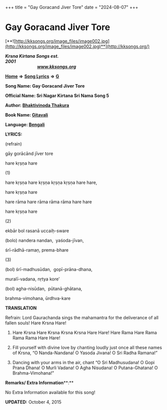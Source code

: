 +++
title = "Gay Goracand Jiver Tore"
date = "2024-08-07"
+++

# Gay Goracand Jiver Tore
[**![http://kksongs.org/image_files/image002.jpg](http://kksongs.org/image_files/image002.jpg)**](http://kksongs.org/)

**_Krsna Kirtana Songs est. 2001_**                                                                                                                                                 **_www.kksongs.org_**

**[Home](http://kksongs.org/)** **⇒** **[Song Lyrics](http://kksongs.org/lyrics.html)** **⇒** **[G](http://kksongs.org/songs/song_g.html)**

**Song Name: Gay Goracand Jiver Tore**

**Official Name: Sri Nagar Kirtana Sri Nama Song 5**

**Author: [Bhaktivinoda Thakura](http://kksongs.org/authors/list/bhaktivinoda.html)**

**Book Name: [Gitavali](http://kksongs.org/authors/gitavali.html)**

**Language: [Bengali](http://kksongs.org/language/list/bengali.html)**

**LYRICS:**

(refrain)

gāy gorācānd jīver tore

hare kṛṣṇa hare

(1)

hare kṛṣṇa hare kṛṣṇa kṛṣṇa kṛṣṇa hare hare,

hare kṛṣṇa hare

hare rāma hare rāma rāma rāma hare hare

hare kṛṣṇa hare

(2)

ekbār bol rasanā uccaiḥ-sware

(bolo) nandera nandan,  yaśoda-jīvan,

śrī-rādhā-ramaṇ, prema-bhare

(3)

(bol) śrī-madhusūdan,  gopī-prāna-dhana,

muralī-vadana, nṛtya kore’

(bol) agha-nisūdan,  pūtanā-ghātana,

brahma-vimohana, ūrdhva-kare

**TRANSLATION**

Refrain: Lord Gaurachanda sings the mahamantra for the deliverance of all fallen souls! Hare Krsna Hare!

1) Hare Krsna Hare Krsna Krsna Krsna Hare Hare! Hare Rama Hare Rama Rama Rama Hare Hare!

2) Fill yourself with divine love by chanting loudly just once all these names of Krsna, “O Nanda-Nandana! O Yasoda Jivana! O Sri Radha Ramana!”

3) Dancing with your arms in the air, chant “O Sri Madhusudana! O Gopi Prana Dhana! O Murli Vadana! O Agha Nisudana! O Putana-Ghatana! O Brahma-Vimohana!”

**Remarks/ Extra Information****:**

No Extra Information available for this song!

**UPDATED:** October 4, 2015
